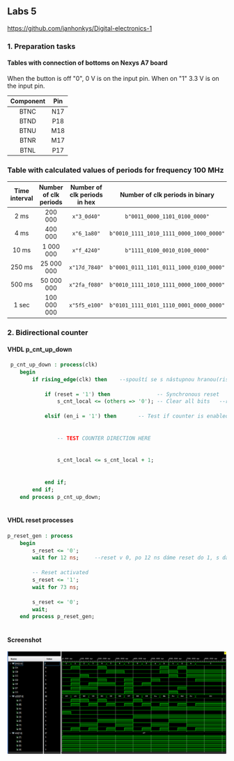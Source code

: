 ## Labs 5

https://github.com/janhonkys/Digital-electronics-1

### 1. Preparation tasks
#### Tables with connection of bottoms on Nexys A7 board
When the button is off "0", 0 V is on the input pin. When on "1" 3.3 V is on the input pin. 

| **Component** | **Pin** |
| :-: | :-: |
| BTNC | N17 |
| BTND | P18 |
| BTNU | M18 |
| BTNR | M17 |
| BTNL | P17 |

### Table with calculated values of periods for frequency 100 MHz

| **Time interval** | **Number of clk periods** | **Number of clk periods in hex** | **Number of clk periods in binary** |
| :-: | :-: | :-: | :-: |
| 2&nbsp;ms | 200 000 | `x"3_0d40"` | `b"0011_0000_1101_0100_0000"` |
| 4&nbsp;ms | 400 000 | `x"6_1a80"` | `b"0010_1111_1010_1111_0000_1000_0000"` |
| 10&nbsp;ms | 1 000 000 | `x"f_4240"` | `b"1111_0100_0010_0100_0000"` |
| 250&nbsp;ms | 25 000 000 | `x"17d_7840"` | `b"0001_0111_1101_0111_1000_0100_0000"` |
| 500&nbsp;ms | 50 000 000 | `x"2fa_f080"` | `b"0010_1111_1010_1111_0000_1000_0000"` |
| 1&nbsp;sec | 100 000 000 | `x"5f5_e100"` | `b"0101_1111_0101_1110_0001_0000_0000"` |

### 2. Bidirectional counter




#### VHDL p_cnt_up_down
```vhdl
 p_cnt_up_down : process(clk)
    begin
        if rising_edge(clk) then    --spouští se s nástupnou hranou(rising_edge), kdyby sestupná tak falling_edge
        
            if (reset = '1') then               -- Synchronous reset    --asynchronní reset, radek 50 a 51 přesunout nad if rising_edge a za clk 48 přidat , reset
                s_cnt_local <= (others => '0'); -- Clear all bits   --reset v 1, vymažeme čítač, '0' se použije protože nevíme kolika bitový je čitač

            elsif (en_i = '1') then       -- Test if counter is enabled  --když enable v 1, přičteme 1, když v 0, neděje se nic


                -- TEST COUNTER DIRECTION HERE


                s_cnt_local <= s_cnt_local + 1;


            end if;
        end if;
    end process p_cnt_up_down;
 
```
#### VHDL reset processes 
```vhdl 
p_reset_gen : process
    begin
        s_reset <= '0';
        wait for 12 ns;     --reset v 0, po 12 ns dáme reset do 1, s další nástupnou hranou se s_cn dá do 0
        
        -- Reset activated
        s_reset <= '1';
        wait for 73 ns;

        s_reset <= '0';
        wait;
    end process p_reset_gen;
   
``` 
#### Screenshot

![Screenshot](/Labs/04-segment/Images/led.png)
